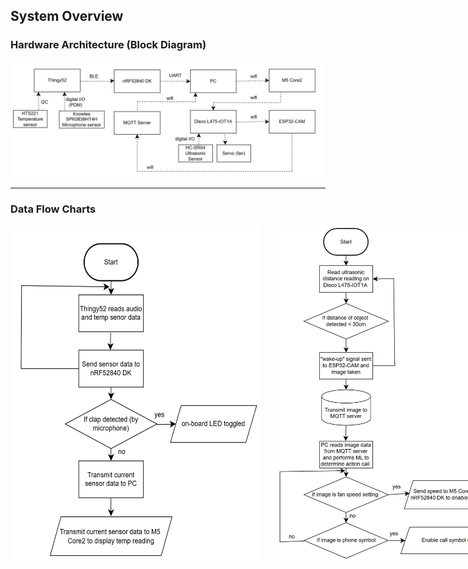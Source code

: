 ## System Overview

### Hardware Architecture (Block Diagram)

<img src="./diagrams/block_diagram.png" alt="Block Diagram" width="800"/>

---

### Data Flow Charts 

<div style="display: flex; justify-content: space-between; gap: 20px;">
  <img src="./diagrams/data_flow1.png" alt="Data Flow 1" width="400"/>
  <img src="./diagrams/data_flow2.png" alt="Data Flow 2" width="400"/>
</div>

